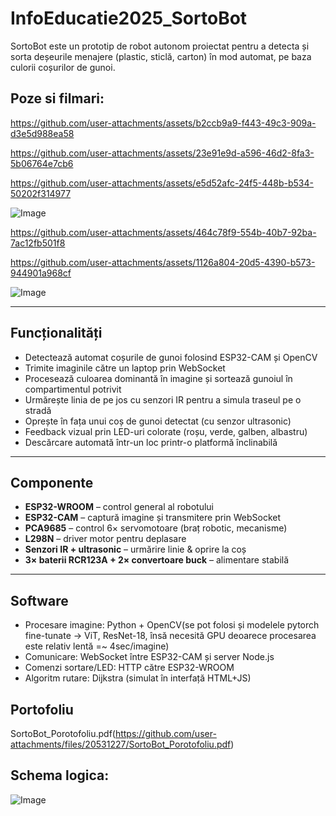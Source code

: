# InfoEducatie2025_SortoBot

SortoBot este un prototip de robot autonom proiectat pentru a detecta și sorta deșeurile menajere (plastic, sticlă, carton) în mod automat, pe baza culorii coșurilor de gunoi.

## Poze si filmari:

https://github.com/user-attachments/assets/b2ccb9a9-f443-49c3-909a-d3e5d988ea58

https://github.com/user-attachments/assets/23e91e9d-a596-46d2-8fa3-5b06764e7cb6

https://github.com/user-attachments/assets/e5d52afc-24f5-448b-b534-50202f314977

![Image](https://github.com/user-attachments/assets/25b689ca-6fb0-4974-b696-684fc74e2748)

https://github.com/user-attachments/assets/464c78f9-554b-40b7-92ba-7ac12fb501f8

https://github.com/user-attachments/assets/1126a804-20d5-4390-b573-944901a968cf

![Image](https://github.com/user-attachments/assets/8d889ea7-a891-4fbb-bb07-fadc6c8f0e00)

---

## Funcționalități

- Detectează automat coșurile de gunoi folosind ESP32-CAM și OpenCV
- Trimite imaginile către un laptop prin WebSocket
- Procesează culoarea dominantă în imagine și sortează gunoiul în compartimentul potrivit
- Urmărește linia de pe jos cu senzori IR pentru a simula traseul pe o stradă
- Oprește în fața unui coș de gunoi detectat (cu senzor ultrasonic)
- Feedback vizual prin LED-uri colorate (roșu, verde, galben, albastru)
- Descărcare automată într-un loc printr-o platformă înclinabilă

---

## Componente

- **ESP32-WROOM** – control general al robotului
- **ESP32-CAM** – captură imagine și transmitere prin WebSocket
- **PCA9685** – control 6× servomotoare (braț robotic, mecanisme)
- **L298N** – driver motor pentru deplasare
- **Senzori IR + ultrasonic** – urmărire linie & oprire la coș
- **3× baterii RCR123A + 2× convertoare buck** – alimentare stabilă

---

## Software

- Procesare imagine: Python + OpenCV(se pot folosi și modelele pytorch fine-tunate -> ViT, ResNet-18, însă necesită GPU deoarece procesarea este relativ lentă =~ 4sec/imagine)
- Comunicare: WebSocket între ESP32-CAM și server Node.js
- Comenzi sortare/LED: HTTP către ESP32-WROOM
- Algoritm rutare: Dijkstra (simulat în interfață HTML+JS)


## Portofoliu

SortoBot_Porotofoliu.pdf(https://github.com/user-attachments/files/20531227/SortoBot_Porotofoliu.pdf)


## Schema logica:
![Image](https://github.com/user-attachments/assets/4635153e-174f-4f07-bb7c-84c2de5af619)

